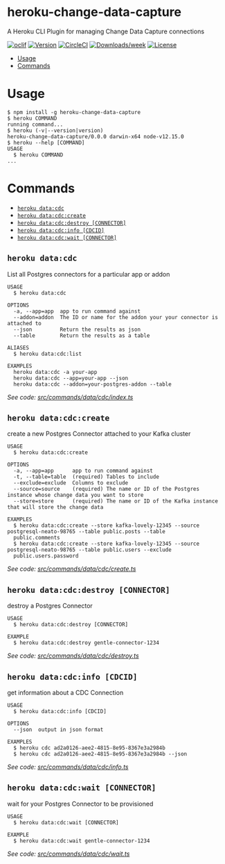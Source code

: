 heroku-change-data-capture
==========================

A Heroku CLI Plugin for managing Change Data Capture connections

[![oclif](https://img.shields.io/badge/cli-oclif-brightgreen.svg)](https://oclif.io)
[![Version](https://img.shields.io/npm/v/heroku-change-data-capture.svg)](https://npmjs.org/package/heroku-change-data-capture)
[![CircleCI](https://circleci.com/gh/heroku/heroku-change-data-capture/tree/master.svg?style=shield)](https://circleci.com/gh/heroku/heroku-change-data-capture/tree/master)
[![Downloads/week](https://img.shields.io/npm/dw/heroku-change-data-capture.svg)](https://npmjs.org/package/heroku-change-data-capture)
[![License](https://img.shields.io/npm/l/heroku-change-data-capture.svg)](https://github.com/heroku/heroku-change-data-capture/blob/master/package.json)

<!-- toc -->
* [Usage](#usage)
* [Commands](#commands)
<!-- tocstop -->
# Usage
<!-- usage -->
```sh-session
$ npm install -g heroku-change-data-capture
$ heroku COMMAND
running command...
$ heroku (-v|--version|version)
heroku-change-data-capture/0.0.0 darwin-x64 node-v12.15.0
$ heroku --help [COMMAND]
USAGE
  $ heroku COMMAND
...
```
<!-- usagestop -->
# Commands
<!-- commands -->
* [`heroku data:cdc`](#heroku-datacdc)
* [`heroku data:cdc:create`](#heroku-datacdccreate)
* [`heroku data:cdc:destroy [CONNECTOR]`](#heroku-datacdcdestroy-connector)
* [`heroku data:cdc:info [CDCID]`](#heroku-datacdcinfo-cdcid)
* [`heroku data:cdc:wait [CONNECTOR]`](#heroku-datacdcwait-connector)

## `heroku data:cdc`

List all Postgres connectors for a particular app or addon

```
USAGE
  $ heroku data:cdc

OPTIONS
  -a, --app=app  app to run command against
  --addon=addon  The ID or name for the addon your your connector is attached to
  --json         Return the results as json
  --table        Return the results as a table

ALIASES
  $ heroku data:cdc:list

EXAMPLES
  heroku data:cdc -a your-app
  heroku data:cdc --app=your-app --json
  heroku data:cdc --addon=your-postgres-addon --table
```

_See code: [src/commands/data/cdc/index.ts](https://github.com/heroku/heroku-change-data-capture/blob/v0.0.0/src/commands/data/cdc/index.ts)_

## `heroku data:cdc:create`

create a new Postgres Connector attached to your Kafka cluster

```
USAGE
  $ heroku data:cdc:create

OPTIONS
  -a, --app=app      app to run command against
  -t, --table=table  (required) Tables to include
  --exclude=exclude  Columns to exclude
  --source=source    (required) The name or ID of the Postgres instance whose change data you want to store
  --store=store      (required) The name or ID of the Kafka instance that will store the change data

EXAMPLES
  $ heroku data:cdc:create --store kafka-lovely-12345 --source postgresql-neato-98765 --table public.posts --table 
  public.comments
  $ heroku data:cdc:create --store kafka-lovely-12345 --source postgresql-neato-98765 --table public.users --exclude 
  public.users.password
```

_See code: [src/commands/data/cdc/create.ts](https://github.com/heroku/heroku-change-data-capture/blob/v0.0.0/src/commands/data/cdc/create.ts)_

## `heroku data:cdc:destroy [CONNECTOR]`

destroy a Postgres Connector

```
USAGE
  $ heroku data:cdc:destroy [CONNECTOR]

EXAMPLE
  $ heroku data:cdc:destroy gentle-connector-1234
```

_See code: [src/commands/data/cdc/destroy.ts](https://github.com/heroku/heroku-change-data-capture/blob/v0.0.0/src/commands/data/cdc/destroy.ts)_

## `heroku data:cdc:info [CDCID]`

get information about a CDC Connection

```
USAGE
  $ heroku data:cdc:info [CDCID]

OPTIONS
  --json  output in json format

EXAMPLES
  $ heroku cdc ad2a0126-aee2-4815-8e95-8367e3a2984b
  $ heroku cdc ad2a0126-aee2-4815-8e95-8367e3a2984b --json
```

_See code: [src/commands/data/cdc/info.ts](https://github.com/heroku/heroku-change-data-capture/blob/v0.0.0/src/commands/data/cdc/info.ts)_

## `heroku data:cdc:wait [CONNECTOR]`

wait for your Postgres Connector to be provisioned

```
USAGE
  $ heroku data:cdc:wait [CONNECTOR]

EXAMPLE
  $ heroku data:cdc:wait gentle-connector-1234
```

_See code: [src/commands/data/cdc/wait.ts](https://github.com/heroku/heroku-change-data-capture/blob/v0.0.0/src/commands/data/cdc/wait.ts)_
<!-- commandsstop -->
